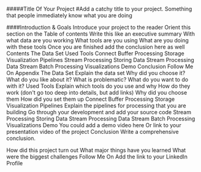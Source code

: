 #####Title Of Your Project
#Add a catchy title to your project. Something that people immediately know what you are doing

####Introduction & Goals
Introduce your project to the reader
Orient this section on the Table of contents
Write this like an executive summary
With what data are you working
What tools are you using
What are you doing with these tools
Once you are finished add the conclusion here as well
Contents
The Data Set
Used Tools
Connect
Buffer
Processing
Storage
Visualization
Pipelines
Stream Processing
Storing Data Stream
Processing Data Stream
Batch Processing
Visualizations
Demo
Conclusion
Follow Me On
Appendix
The Data Set
Explain the data set
Why did you choose it?
What do you like about it?
What is problematic?
What do you want to do with it?
Used Tools
Explain which tools do you use and why
How do they work (don't go too deep into details, but add links)
Why did you choose them
How did you set them up
Connect
Buffer
Processing
Storage
Visualization
Pipelines
Explain the pipelines for processing that you are building
Go through your development and add your source code
Stream Processing
Storing Data Stream
Processing Data Stream
Batch Processing
Visualizations
Demo
You could add a demo video here
Or link to your presentation video of the project
Conclusion
Write a comprehensive conclusion.

How did this project turn out
What major things have you learned
What were the biggest challenges
Follow Me On
Add the link to your LinkedIn Profile